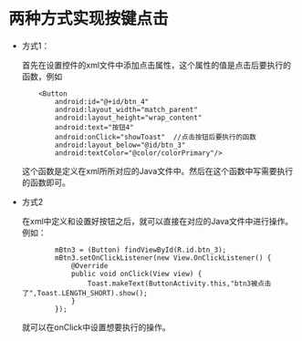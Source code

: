 # 两种方式实现按键点击

- 方式1：

  首先在设置控件的xml文件中添加点击属性，这个属性的值是点击后要执行的函数，例如

  ```
      <Button
          android:id="@+id/btn_4"
          android:layout_width="match_parent"
          android:layout_height="wrap_content"
          android:text="按钮4"
          android:onClick="showToast"  //点击按钮后要执行的函数
          android:layout_below="@id/btn_3"
          android:textColor="@color/colorPrimary"/>
  ```

  这个函数是定义在xml所所对应的Java文件中。然后在这个函数中写需要执行的函数即可。

  

- 方式2

  在xml中定义和设置好按钮之后，就可以直接在对应的Java文件中进行操作。例如：

  ```
          mBtn3 = (Button) findViewById(R.id.btn_3);
          mBtn3.setOnClickListener(new View.OnClickListener() {
              @Override
              public void onClick(View view) {
                  Toast.makeText(ButtonActivity.this,"btn3被点击了",Toast.LENGTH_SHORT).show();
              }
          });
  ```

  就可以在onClick中设置想要执行的操作。